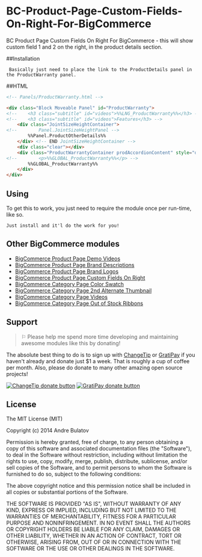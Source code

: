 BC-Product-Page-Custom-Fields-On-Right-For-BigCommerce
======================================================

BC Product Page Custom Fields On Right For BigCommerce - this will show custom field 1 and 2 on the right, in the product details section.

##Installation

     Basically just need to place the link to the ProductDetails panel in the ProductWarranty panel.

##HTML
```HTML
<!-- Panels/ProductWarranty.html -->

<div class="Block Moveable Panel" id="ProductWarranty">
<!--    <h3 class="subtitle" id="videos">%%LNG_ProductWarranty%%</h3> -->
<!--    <h3 class="subtitle" id="videos">Features</h3> -->
    <div class="JointSizeHeightContainer">
<!--        Panel.JointSizeHeightPanel -->
        %%Panel.ProductOtherDetails%%
    </div> <!-- END JointSizeHeightContainer --> 
    <div class="clear"></div>
    <div class="ProductWarrantyContainer prodAccordionContent" style="display:none;">
<!--        <p>%%GLOBAL_ProductWarranty%%</p> -->
        %%GLOBAL_ProductWarranty%% 
    </div>
</div>
```

## Using

To get this to work, you just need to require the module once per run-time, like so.

    Just install and it'l do the work for you!


## Other BigCommerce modules

* [BigCommerce Product Page Demo Videos](https://github.com/iamandrebulatov/BC-Product-Page-Demo-Videos)
* [BigCommerce Product Page Brand Descriptions](https://github.com/iamandrebulatov/BC-Product-Page-Brand-Descriptions)
* [BigCommerce Product Page Brand Logos](https://github.com/iamandrebulatov/BC-Product-Page-Brand-Logos)
* [BigCommerce Product Page Custom Fields On Right](https://github.com/iamandrebulatov/BC-Product-Page-Custom-Fields-On-Right)
* [BigCommerce Category Page Color Swatch](https://github.com/iamandrebulatov/BC-Category-Page-Color-Swatch)
* [BigCommerce Category Page 2nd Alternate Thumbnail](https://github.com/iamandrebulatov/BC-Category-Page-2nd-Alternate-Thumbnail)
* [BigCommerce Category Page Videos](https://github.com/iamandrebulatov/BC-Category-Page-Demo-Videos)
* [BigCommerce Category Page Out of Stock Ribbons](https://github.com/iamandrebulatov/BC-Category-Page-Out-of-Stock-Items)


## Support

> ⚐ Please help me spend more time developing and maintaining awesome modules like this by donating!

The absolute best thing to do is to sign up with [ChangeTip](//changetip.com) or [GratiPay](//gratipay.com) if you haven't already and donate just $1 a week. That is roughly a cup of coffee per month. Also, please do donate to many other amazing open source projects!

[![ChangeTip donate button](http://andrebulatov.com/wp-content/uploads/tipme_button.png)](//www.changetip.com/tipme/andre.bulatov/ "Donate once-off to this project using ChangeTip")
[![GratiPay donate button](http://andrebulatov.com/wp-content/uploads/gratipay-button.png)](//www.gratipay.com/andrebulatov/ "Donate once-off to this project using GratiPay")


## License

The MIT License (MIT)

Copyright (c) 2014 Andre Bulatov

Permission is hereby granted, free of charge, to any person obtaining a copy
of this software and associated documentation files (the "Software"), to deal
in the Software without restriction, including without limitation the rights
to use, copy, modify, merge, publish, distribute, sublicense, and/or sell
copies of the Software, and to permit persons to whom the Software is
furnished to do so, subject to the following conditions:

The above copyright notice and this permission notice shall be included in
all copies or substantial portions of the Software.

THE SOFTWARE IS PROVIDED "AS IS", WITHOUT WARRANTY OF ANY KIND, EXPRESS OR
IMPLIED, INCLUDING BUT NOT LIMITED TO THE WARRANTIES OF MERCHANTABILITY,
FITNESS FOR A PARTICULAR PURPOSE AND NONINFRINGEMENT. IN NO EVENT SHALL THE
AUTHORS OR COPYRIGHT HOLDERS BE LIABLE FOR ANY CLAIM, DAMAGES OR OTHER
LIABILITY, WHETHER IN AN ACTION OF CONTRACT, TORT OR OTHERWISE, ARISING FROM,
OUT OF OR IN CONNECTION WITH THE SOFTWARE OR THE USE OR OTHER DEALINGS IN
THE SOFTWARE.
